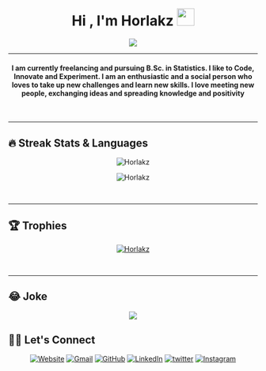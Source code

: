 <h1 align="center">Hi , I'm Horlakz <img src="https://media.giphy.com/media/hvRJCLFzcasrR4ia7z/giphy.gif" width="35"></h1>
<p align="center">
  <a href="https://github.com/Horlakz"><img src="https://readme-typing-svg.herokuapp.com?lines=Software+Engineer;Frontend%20|%20Backend%20|%20Devops%20Engineer;TypeScript%20|%20Golang%20|%20Python%20Enthusiast;Always%20learning%20new%20things&center=true&width=500&height=50"></a>
</p>
<hr/>
<!-- I am currently freelancing and  pursuing B.Sc. in Statistics. I like to Code, Innovate and Experiment. I am an enthusiastic and a social person who loves to take up new challenges and learn new skills. I love meeting new people, exchanging ideas and spreading knowledge and positivity. -->
<!-- I'm a Software Engineer based in Nigeria , As a passionate developer, I am passionate about open-source, coding, and software technologies.
	Besides my job, I like to research on new tools and on read documentation. It helps me learn a lot and grow as a developer while also writing efficient code. -->

<h4 align="center">
I am currently freelancing and  pursuing B.Sc. in Statistics. I like to Code, Innovate and Experiment. I am an enthusiastic and a social person who loves to take up new challenges and learn new skills. I love meeting new people, exchanging ideas and spreading knowledge and positivity
</h4>
<br>
<hr/>

## 🔥 Streak Stats & Languages

<p align="center"><img src="https://github-readme-streak-stats.herokuapp.com/?user=Horlakz&theme=algolia" alt="Horlakz" /></p>
<p align="center"><img src="https://github-readme-stats.vercel.app/api/top-langs/?username=Horlakz&theme=algolia&layout=compact" alt="Horlakz" /></p>

<br>
<hr/>

## 🏆 Trophies

<p align="center"> <a href="https://github.com/Horlakz"><img
      src="https://github-profile-trophy.vercel.app/?username=Horlakz&row=1&column=6&theme=algolia" alt="Horlakz" /></a>  </p>

<!-- algolia -->
<br>
<hr/>

## 😂 Joke

<div align="center">
<img src='https://readme-jokes.vercel.app/api?theme=react' />
</div>

## 🙋‍♀️ Let's Connect

<p align="center">
  <a href="https://horlakz.com"><img src="https://img.icons8.com/bubbles/50/000000/web.png" alt="Website"/></a>
	<a href="mailto:horlakz@proton.me"><img src="https://img.icons8.com/bubbles/50/000000/gmail.png" title='Gmail' alt="Gmail"/></a>
	<a href="https://github.com/Horlakz"><img src="https://img.icons8.com/bubbles/50/000000/github.png" title='GitHub' alt="GitHub"/></a>
	<a href="https://linkedin.com/in/horlakz"><img src="https://img.icons8.com/bubbles/50/000000/linkedin.png" title='LinkedIn' alt="LinkedIn"/></a>
	<a href="https://twitter.com/Horlakzz"><img src="https://img.icons8.com/bubbles/50/000000/twitter-circled.png" title='Twitter' alt="twitter"/></a>
	<a href="https://instagram.com/horlakz"><img src="https://img.icons8.com/bubbles/50/000000/instagram.png" alt="Instagram"/></a>
	<!-- <a href=""><img src="https://img.icons8.com/bubbles/50/000000/youtube.png" alt="Youtube"/></a> -->
	
</p>
